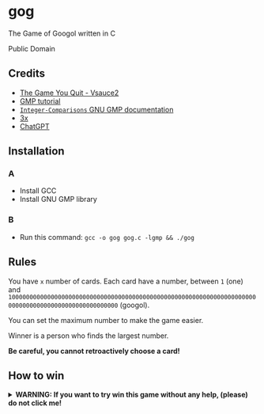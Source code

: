 # gog

The Game of Googol written in C

Public Domain

## Credits

- [The Game You Quit - Vsauce2](https://www.youtube.com/watch?v=OeJobV4jJG0)
- [GMP tutorial](https://home.cs.colorado.edu/~srirams/courses/csci2824-spr14/gmpTutorial.html)
- [`Integer-Comparisons` GNU GMP documentation](https://gmplib.org/manual/Integer-Comparisons)
- [3x](https://github.com/Andrej123456789/3x)
- [ChatGPT](ai.com)

## Installation

### A

- Install GCC
- Install GNU GMP library

### B

- Run this command: `gcc -o gog gog.c -lgmp && ./gog`

## Rules

You have `x` number of cards. Each card have a number, between `1` (one) and `10000000000000000000000000000000000000000000000000000000000000000000000000000000000000000000000000000` (googol).

You can set the maximum number to make the game easier.

Winner is a person who finds the largest number.

**Be careful, you cannot retroactively choose a card!**

## How to win

<details>
  <summary><strong>WARNING: If you want to try win this game without any help, (please) do not click me!</strong></summary>
  
  Divide the number of cards with number `e` (_2.7182818284590452353602874713527..._) and round the result to the nearest natural number. Quit playing when you find the largest number so far on a card whose index is larger than the rounded number.

Example: 10/e ≈ 4

- Card 4: 78 - CONTINUE PLAYING
- Card 5: 68 - CONTINUE PLAYING
- Card 6: 81 - QUIT

</details>
